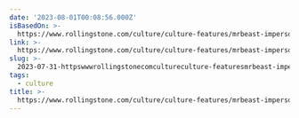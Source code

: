 ```yaml
---
date: '2023-08-01T00:08:56.000Z'
isBasedOn: >-
  https://www.rollingstone.com/culture/culture-features/mrbeast-impersonators-scamming-fans-money-1234795000/
link: >-
  https://www.rollingstone.com/culture/culture-features/mrbeast-impersonators-scamming-fans-money-1234795000/
slug: >-
  2023-07-31-httpswwwrollingstonecomcultureculture-featuresmrbeast-impersonators-scamming-fans-money-1234795000
tags:
  - culture
title: >-
  https://www.rollingstone.com/culture/culture-features/mrbeast-impersonators-scamming-fans-money-1234795000/
---
```


